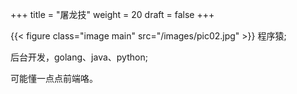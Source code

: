 +++
title = "屠龙技"
weight = 20
draft = false
+++

{{< figure class="image main" src="/images/pic02.jpg" >}}
程序猿;

后台开发，golang、java、python;

可能懂一点点前端咯。
